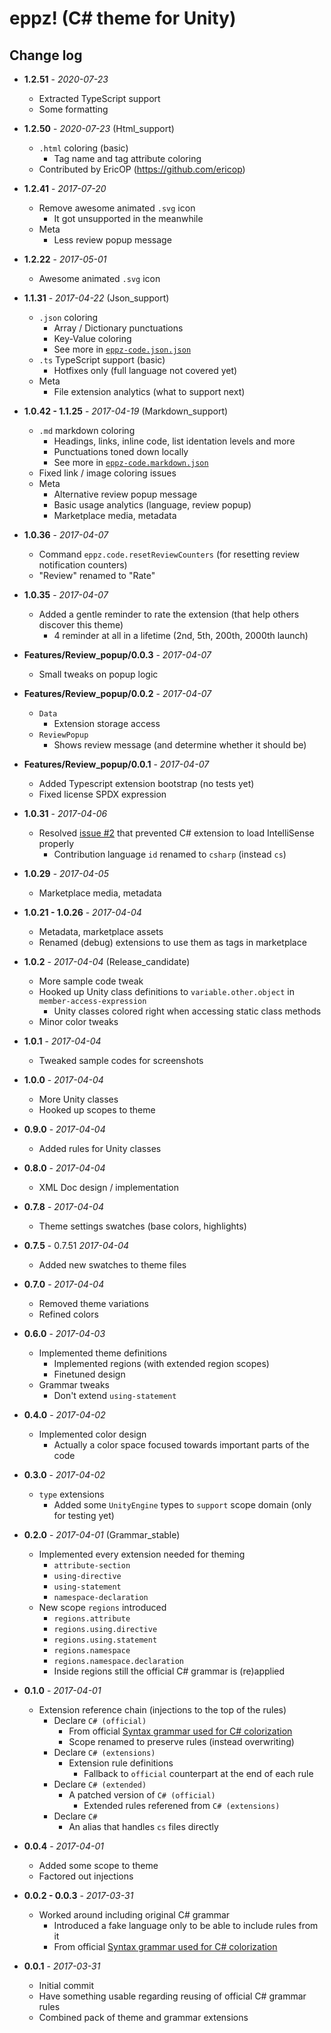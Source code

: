 # **eppz!** (C# theme for Unity)
## **Change log**


* **1.2.51** - *2020-07-23*

    + Extracted TypeScript support
    + Some formatting

* **1.2.50** - *2020-07-23* (Html_support)

    + `.html` coloring (basic)
        + Tag name and tag attribute coloring
    + Contributed by EricOP (https://github.com/ericop)

* **1.2.41** - *2017-07-20*

    + Remove awesome animated `.svg` icon
        + It got unsupported in the meanwhile
    + Meta
        + Less review popup message

* **1.2.22** - *2017-05-01*

    + Awesome animated `.svg` icon

* **1.1.31** - *2017-04-22* (Json_support)

    + `.json` coloring
        + Array / Dictionary punctuations
        + Key-Value coloring
        + See more in [`eppz-code.json.json`](https://github.com/eppz/VSCode.Extension.eppz_Code/blob/master/themes/default/eppz-code.json.json)
    + `.ts` TypeScript support (basic)
        + Hotfixes only (full language not covered yet)
    + Meta
        + File extension analytics (what to support next)

* **1.0.42 - 1.1.25** - *2017-04-19* (Markdown_support)

    + `.md` markdown coloring
        + Headings, links, inline code, list identation levels and more
        + Punctuations toned down locally
        + See more in [`eppz-code.markdown.json`](https://github.com/eppz/VSCode.Extension.eppz_Code/blob/master/themes/default/eppz-code.markdown.json)
    + Fixed link / image coloring issues
    + Meta
        + Alternative review popup message
        + Basic usage analytics (language, review popup)
        + Marketplace media, metadata

* **1.0.36** - *2017-04-07*

    + Command `eppz.code.resetReviewCounters` (for resetting review notification counters)
    + "Review" renamed to "Rate"
    
* **1.0.35** - *2017-04-07*

    + Added a gentle reminder to rate the extension (that help others discover this theme)
        + 4 reminder at all in a lifetime (2nd, 5th, 200th, 2000th launch)

* **Features/Review_popup/0.0.3** - *2017-04-07*

    + Small tweaks on popup logic

* **Features/Review_popup/0.0.2** - *2017-04-07*

    + `Data`
        + Extension storage access
    + `ReviewPopup`
        + Shows review message (and determine whether it should be)

* **Features/Review_popup/0.0.1** - *2017-04-07*

    + Added Typescript extension bootstrap (no tests yet)
    + Fixed license SPDX expression

* **1.0.31** - *2017-04-06*

    + Resolved [issue #2](https://github.com/eppz/VSCode.Extension.eppz_Code/issues/2) that prevented C# extension to load IntelliSense properly
        + Contribution language `id` renamed to `csharp` (instead `cs`)

* **1.0.29** - *2017-04-05*

    + Marketplace media, metadata

* **1.0.21 - 1.0.26** - *2017-04-04*

    + Metadata, marketplace assets
    + Renamed (debug) extensions to use them as tags in marketplace

* **1.0.2** - *2017-04-04* (Release_candidate)

    + More sample code tweak
    + Hooked up Unity class definitions to `variable.other.object` in `member-access-expression` 
        + Unity classes colored right when accessing static class methods
    + Minor color tweaks

* **1.0.1** - *2017-04-04*

    + Tweaked sample codes for screenshots

* **1.0.0** - *2017-04-04*

    + More Unity classes
    + Hooked up scopes to theme

* **0.9.0** - *2017-04-04*

    + Added rules for Unity classes

* **0.8.0** - *2017-04-04*

    + XML Doc design / implementation

* **0.7.8** - *2017-04-04*

    + Theme settings swatches (base colors, highlights)

* **0.7.5** - 0.7.51 *2017-04-04*

    + Added new swatches to theme files

* **0.7.0** - *2017-04-04*

    + Removed theme variations
    + Refined colors

* **0.6.0** - *2017-04-03*

    + Implemented theme definitions
        + Implemented regions (with extended region scopes)
        + Finetuned design
    + Grammar tweaks
        + Don't extend `using-statement`

* **0.4.0** - *2017-04-02*

    + Implemented color design
        + Actually a color space focused towards important parts of the code

* **0.3.0** - *2017-04-02*

    + `type` extensions
        + Added some `UnityEngine` types to `support` scope domain (only for testing yet)

* **0.2.0** - *2017-04-01* (Grammar_stable)

    + Implemented every extension needed for theming
        + `attribute-section`    
        + `using-directive`
        + `using-statement`
        + `namespace-declaration`
    + New scope `regions` introduced
        + `regions.attribute`
        + `regions.using.directive`
        + `regions.using.statement`        
        + `regions.namespace`
        + `regions.namespace.declaration`
        + Inside regions still the official C# grammar is (re)applied

* **0.1.0** - *2017-04-01*

    + Extension reference chain (injections to the top of the rules)
        + Declare `C# (official)`
            + From official [Syntax grammar used for C# colorization](https://github.com/dotnet/csharp-tmLanguage)
            + Scope renamed to preserve rules (instead overwriting)
        + Declare `C# (extensions)`
            + Extension rule definitions
                + Fallback to `official` counterpart at the end of each rule
        + Declare `C# (extended)`
            + A patched version of `C# (official)`
                + Extended rules referened from `C# (extensions)`
        + Declare `C#`
            + An alias that handles `cs` files directly

* **0.0.4** - *2017-04-01*

    + Added some scope to theme
    + Factored out injections

* **0.0.2 - 0.0.3** - *2017-03-31*

    + Worked around including original C# grammar
        + Introduced a fake language only to be able to include rules from it
        + From official [Syntax grammar used for C# colorization](https://github.com/dotnet/csharp-tmLanguage)

* **0.0.1** - *2017-03-31*

    + Initial commit
    + Have something usable regarding reusing of official C# grammar rules
    + Combined pack of theme and grammar extensions
